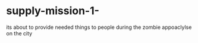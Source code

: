 # supply-mission-1-
its about  to provide needed things to people during the zombie appoaclylse on the city
